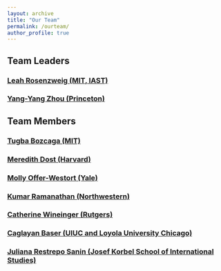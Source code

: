 ```yaml
---
layout: archive
title: "Our Team"
permalink: /ourteam/
author_profile: true
---
```


## Team Leaders
### [Leah Rosenzweig (MIT, IAST)](https://www.leahrrosenzweig.com)
### [Yang-Yang Zhou (Princeton)](https://www.yangyangzhou.com)

## Team Members
### [Tugba Bozcaga (MIT)](https://www.tugbabozcaga.com)
### [Meredith Dost (Harvard)](mgdost@g.harvard.edu)
### [Molly Offer-Westort (Yale)](https://mollyow.github.io)
### [Kumar Ramanathan (Northwestern)](https://www.kumarramanathan.com)
### [Catherine Wineinger (Rutgers)](https://www.catherinewineinger.com)
### [Caglayan Baser (UIUC and Loyola University Chicago)](https://www.caglayanbaser.com)
### [Juliana Restrepo Sanin (Josef Korbel School of International Studies)](https://www.jrestreposanin.com)

[www.leahrrosenzweig.com]: www.leahrrosenzweig.com
[www.yangyangzhou.com]: www.yangyangzhou.com
[www.tugbabozcaga.com]: www.tugbabozcaga.com
[mgdost@g.harvard.edu]: mgdost@g.harvard.edu
[mollyow.github.io]: mollyow.github.io
[www.kumarramanathan.com]: www.kumarramanathan.com
[www.catherinewineinger.com]: www.catherinewineinger.com
[www.caglayanbaser.com]: www.caglayanbaser.com
[jrestreposanin.com]: [jrestreposanin.com]

